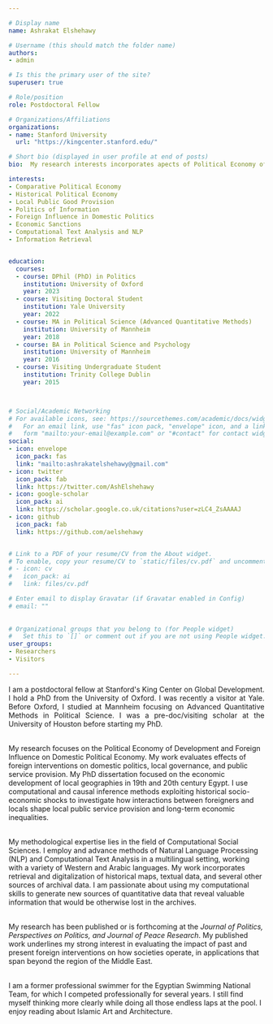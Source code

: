 ```yaml
---

# Display name
name: Ashrakat Elshehawy

# Username (this should match the folder name)
authors:
- admin

# Is this the primary user of the site?
superuser: true

# Role/position
role: Postdoctoral Fellow

# Organizations/Affiliations
organizations:
- name: Stanford University 
  url: "https://kingcenter.stanford.edu/"

# Short bio (displayed in user profile at end of posts)
bio:  My research interests incorporates apects of Political Economy of Development and the Political Economy of Information.  My research focuses on the economic history of state-institutions, local public good provision, informal social-welfare, and the political economy of Islamic institutions, with a regional focus of the Middle East. My research also evaluates effects of foreign interventions on domestic politics, in regions that span beyond the Middle East, employing advanced methods of Natural Language processing and computational text analysis. 

interests:
- Comparative Political Economy 
- Historical Political Economy
- Local Public Good Provision 
- Politics of Information
- Foreign Influence in Domestic Politics
- Economic Sanctions
- Computational Text Analysis and NLP
- Information Retrieval


education:
  courses:
  - course: DPhil (PhD) in Politics
    institution: University of Oxford
    year: 2023
  - course: Visiting Doctoral Student
    institution: Yale University
    year: 2022
  - course: MA in Political Science (Advanced Quantitative Methods)
    institution: University of Mannheim 
    year: 2018
  - course: BA in Political Science and Psychology
    institution: University of Mannheim
    year: 2016
  - course: Visiting Undergraduate Student 
    institution: Trinity College Dublin
    year: 2015



# Social/Academic Networking
# For available icons, see: https://sourcethemes.com/academic/docs/widgets/#icons
#   For an email link, use "fas" icon pack, "envelope" icon, and a link in the
#   form "mailto:your-email@example.com" or "#contact" for contact widget.
social:
- icon: envelope
  icon_pack: fas
  link: "mailto:ashrakatelshehawy@gmail.com"
- icon: twitter
  icon_pack: fab
  link: https://twitter.com/AshElshehawy
- icon: google-scholar
  icon_pack: ai
  link: https://scholar.google.co.uk/citations?user=zLC4_ZsAAAAJ
- icon: github
  icon_pack: fab
  link: https://github.com/aelshehawy


# Link to a PDF of your resume/CV from the About widget.
# To enable, copy your resume/CV to `static/files/cv.pdf` and uncomment the lines below.  
# - icon: cv
#   icon_pack: ai
#   link: files/cv.pdf

# Enter email to display Gravatar (if Gravatar enabled in Config)
# email: ""
  
  
# Organizational groups that you belong to (for People widget)
#   Set this to `[]` or comment out if you are not using People widget.  
user_groups:
- Researchers
- Visitors

---
```

<!-- Google tag (gtag.js) -->
<script async src="https://www.googletagmanager.com/gtag/js?id=G-CF1RPVWZXS"></script>
<script>
  window.dataLayer = window.dataLayer || [];
  function gtag(){dataLayer.push(arguments);}
  gtag('js', new Date());

  gtag('config', 'G-CF1RPVWZXS');
</script>
<p style='text-align: justify;'> I am a postdoctoral fellow at Stanford's King Center on Global Development. I hold a PhD from the University of Oxford. I was recently a visitor at Yale. Before Oxford, I studied at Mannheim focusing on Advanced Quantitative Methods in Political Science. I was a pre-doc/visiting scholar at the University of Houston before starting my PhD.<br><br>

My research focuses on the Political Economy of Development and Foreign Influence on Domestic Political Economy.
My work evaluates effects of foreign interventions on domestic politics, local governance, and public service provision. My PhD dissertation focused on the economic development of local geographies in 19th and 20th century Egypt. I use computational and causal inference methods exploiting historical socio-economic shocks to investigate how interactions between foreigners and locals shape local public service provision and long-term
economic inequalities.  <br><br>

My methodological expertise lies in the field of Computational Social Sciences. I employ and advance methods of Natural Language Processing (NLP) and Computational Text Analysis in a multilingual setting, working with a variety of Western and Arabic languages. 
My work incorporates retrieval and digitalization of historical maps, textual data, and several other sources of archival data. 
I am passionate about using my computational skills to generate new sources of quantitative data that reveal valuable information that would be otherwise lost in the archives. <br><br>

My research has been published or is forthcoming at the <em>Journal of Politics, Perspectives on Politics, and Journal of Peace Research</em>.
My published work underlines my strong interest in evaluating the impact of past and present foreign interventions on how societies operate, in applications that span beyond the region of the Middle East. <br><br>

I am a former professional swimmer for the Egyptian Swimming National Team, for which I competed professionally for several years. I still find myself thinking more clearly while doing all those endless laps at the pool. I enjoy reading about Islamic Art and Architecture. </p>



